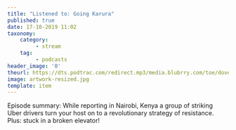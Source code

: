 ```yaml
---
title: "Listened to: Going Karura"
published: true
date: 17-10-2019 11:02
taxonomy:
    category:
         - stream
    tag:
         - podcasts
header_image: '0'
theurl: https://dts.podtrac.com/redirect.mp3/media.blubrry.com/toe/dovetail.prxu.org/toe/2cab48cf-8e47-4199-b7c4-96e2010a9df7/Episode_138_goinigkarura.mp3
image: artwork-resized.jpg
template: item
--- 
```

Episode summary: While reporting in Nairobi, Kenya a group of striking Uber drivers turn your host on to a revolutionary strategy of resistance. Plus: stuck in a broken elevator!
